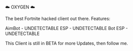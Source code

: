 ☁️ OXYGEN ☁️

The best Fortnite hacked client out there. 
Features:

AimBot - UNDETECTABLE
ESP - UNDETECTABLE
Bot ESP - UNDETECTABLE

This Client is still in BETA for more Updates, then follow me.